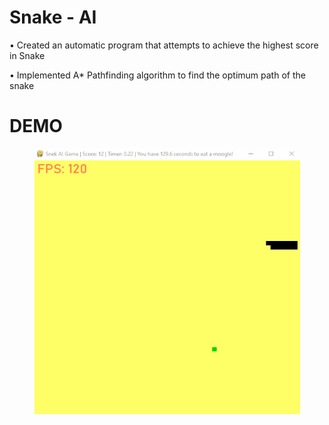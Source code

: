 # Snake - AI

• Created an automatic program that attempts to achieve the highest score
in Snake

• Implemented A* Pathfinding algorithm to find the optimum path of the
snake

# DEMO
<p align="center">
<img width="425" height="425" src="snakeai.gif">
</p>
